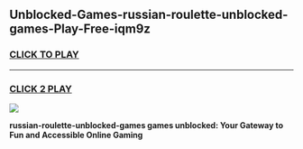 
## Unblocked-Games-russian-roulette-unblocked-games-Play-Free-iqm9z
<h3>
<a href="https://premium76.site?title=russian-roulette-unblocked-games&ref=23A">CLICK TO PLAY</a></h3>
<hr>

<h3>
<a href="https://premium76.site?title=russian-roulette-unblocked-games&ref=23A">CLICK 2 PLAY</a>
  
</h3>

<a href="https://premium76.site?title=russian-roulette-unblocked-games&ref=23A"><img src="https://clearcache.store/games.png"></a>


**russian-roulette-unblocked-games games unblocked: Your Gateway to Fun and Accessible Online Gaming**
